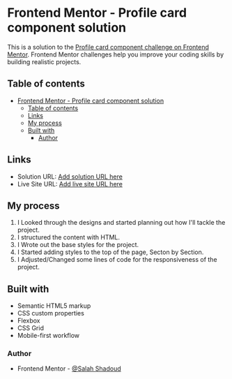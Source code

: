 # Frontend Mentor - Profile card component solution

This is a solution to the [Profile card component challenge on Frontend Mentor](https://www.frontendmentor.io/challenges/profile-card-component-cfArpWshJ). Frontend Mentor challenges help you improve your coding skills by building realistic projects.

## Table of contents

- [Frontend Mentor - Profile card component solution](#frontend-mentor---profile-card-component-solution)
  - [Table of contents](#table-of-contents)
  - [Links](#links)
  - [My process](#my-process)
  - [Built with](#built-with)
    - [Author](#author)

## Links

- Solution URL: [Add solution URL here](https://your-solution-url.com)
- Live Site URL: [Add live site URL here](https://your-live-site-url.com)

## My process

1. I Looked through the designs and started planning out how I'll tackle the project.
2. I structured the content with HTML.
3. I Wrote out the base styles for the project.
4. I Started adding styles to the top of the page, Secton by Section.
5. I Adjusted/Changed some lines of code for the responsiveness of the project.

## Built with

- Semantic HTML5 markup
- CSS custom properties
- Flexbox
- CSS Grid
- Mobile-first workflow

### Author

- Frontend Mentor - [@Salah Shadoud](https://www.frontendmentor.io/profile/SalahShadoud)
